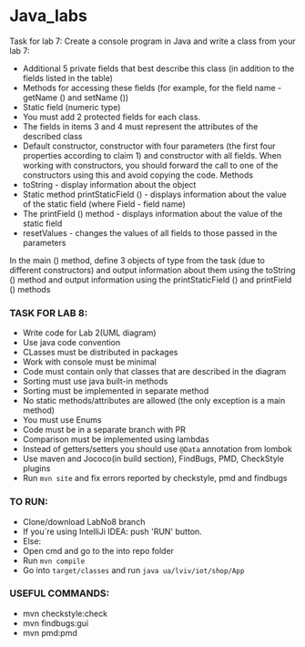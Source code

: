 # Java_labs
Task for lab 7:
Create a console program in Java and write a class from your lab 7:
- Additional 5 private fields that best describe this class (in addition to the fields listed in the table)
- Methods for accessing these fields (for example, for the field name - getName () and setName ())
- Static field (numeric type)
- You must add 2 protected fields for each class.
- The fields in items 3 and 4 must represent the attributes of the described class
- Default constructor, constructor with four parameters (the first four properties according to claim 1) and constructor with all fields. When working with constructors, you should forward the call to one of the constructors using this and avoid copying the code.
Methods
- toString - display information about the object
- Static method printStaticField () - displays information about the value of the static field (where Field - field name)
- The printField () method - displays information about the value of the static field
- resetValues ​​- changes the values ​​of all fields to those passed in the parameters

In the main () method, define 3 objects of type from the task (due to different constructors) and output information about them using the toString () method and output information using the printStaticField () and printField () methods

### TASK FOR LAB 8:
 - Write code for Lab 2(UML diagram)
 - Use java code convention
 - CLasses must be distributed in packages
 - Work with console must be minimal
 - Code must contain only that classes that are described in the diagram
 - Sorting must use java built-in methods
 - Sorting must be implemented in separate method
 - No static methods/attributes are allowed (the only exception is a main method)
 - You must use Enums
 - Code must be in a separate branch with PR
 - Comparison must be implemented using lambdas
 - Instead of getters/setters you should use `@Data` annotation from lombok
 - Use maven and Jococo(in build section), FindBugs, PMD, CheckStyle plugins
 - Run `mvn site` and fix errors reported by checkstyle, pmd and findbugs

### TO RUN:
 - Clone/download LabNo8 branch
 - If you`re using IntelliJi IDEA: push 'RUN' button. 
 - Else:
 - Open cmd and go to the into repo folder
 - Run `mvn compile`
 - Go into `target/classes` and run `java ua/lviv/iot/shop/App` 
 
 ### USEFUL COMMANDS:
- mvn checkstyle:check
- mvn findbugs:gui
- mvn pmd:pmd
